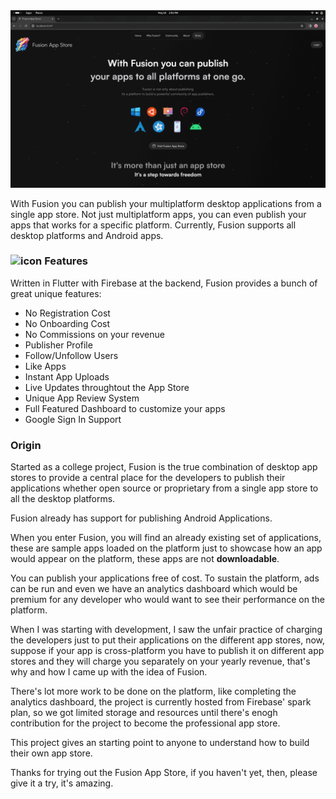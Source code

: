 <div align="center">
    <img src=".images/pages.gif"/>
</div>

With Fusion you can publish your multiplatform desktop applications from a single app store.
Not just multiplatform apps, you can even publish your apps that works for a specific platform. 
Currently, Fusion supports all desktop platforms and Android apps.

### ![icon](https://img.icons8.com/nolan/32/star.png) Features
Written in Flutter with Firebase at the backend, Fusion provides a bunch of great unique features:

- No Registration Cost
- No Onboarding Cost
- No Commissions on your revenue
- Publisher Profile
- Follow/Unfollow Users
- Like Apps
- Instant App Uploads
- Live Updates throughtout the App Store
- Unique App Review System
- Full Featured Dashboard to customize your apps
- Google Sign In Support

### Origin

Started as a college project, Fusion is the true combination of desktop app stores to provide a central place for the developers to publish their applications whether open source or proprietary from a single app store to all the desktop platforms.

Fusion already has support for publishing Android Applications.

When you enter Fusion, you will find an already existing set of applications, these are sample apps loaded on the platform just to showcase how an app would appear on the platform, these apps are not **downloadable**.

You can publish your applications free of cost.
To sustain the platform, ads can be run and even we have an analytics dashboard which would be premium for any developer who would want to see their performance on the platform.

When I was starting with development, I saw the unfair practice of charging the developers just to put their applications on the different app stores, now, suppose if your app is cross-platform you have to publish it on different app stores and they will charge you separately on your yearly revenue, that's why and how I came up with the idea of Fusion.

There's lot more work to be done on the platform, like completing the analytics dashboard,
the project is currently hosted from Firebase' spark plan, so we got limited storage and resources until there's enogh contribution for the project to become the professional app store.

This project gives an starting point to anyone to understand how to build their own app store.

Thanks for trying out the Fusion App Store, if you haven't yet, then, please give it a try, it's amazing.


